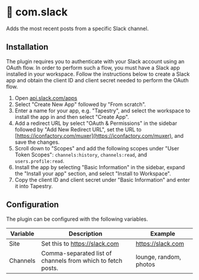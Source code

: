 # 🔌 com.slack

Adds the most recent posts from a specific Slack channel.

## Installation

The plugin requires you to authenticate with your Slack account using an OAuth flow.
In order to perform such a flow, you must have a Slack app installed in your workspace.
Follow the instructions below to create a Slack app and obtain the client ID and client secret needed to perform the OAuth flow.

1. Open [api.slack.com/apps](https://api.slack.com/apps)
2. Select "Create New App" followed by "From scratch".
4. Enter a name for your app, e.g. "Tapestry", and select the workspace to install the app in and then select "Create App".
5. Add a redirect URL by select "OAuth & Permissions" in the sidebar followed by "Add New Redirect URL", set the URL to [https://iconfactory.com/muxer](https://iconfactory.com/muxer), and save the changes.
6. Scroll down to "Scopes" and add the following scopes under "User Token Scopes": `channels:history`, `channels:read`, and `users.profile:read`.
7. Install the app by selecting "Basic Information" in the sidebar, expand the "Install your app" section, and select "Install to Workspace".
8. Copy the client ID and client secret under "Basic Information" and enter it into Tapestry.

## Configuration

The plugin can be configured with the following variables.

|Variable|Description|Example|
|-|-|-|
|Site|Set this to https://slack.com|https://slack.com|
|Channels|Comma-separated list of channels from which to fetch posts.|lounge, random, photos|
